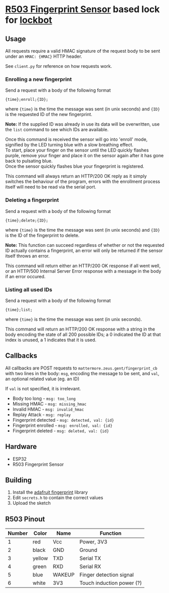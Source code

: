 # [R503 Fingerprint Sensor](https://www.adafruit.com/product/4651) based lock for [lockbot](https://github.com/zeusWPI/lockbot)

## Usage

All requests require a valid HMAC signature of the request body to be sent
under an `HMAC: {HMAC}` HTTP header.

See `client.py` for reference on how requests work.

### **Enrolling a new fingerprint**

Send a request with a body of the following format
```
{time};enroll;{ID};
```
where `{time}` is the time the message was sent (in unix seconds) and `{ID}` is
the requested ID of the new fingerprint.

**Note:** If the supplied ID was already in use its data will be overwritten,
use the `list` command to see which IDs are available.

Once this command is received the sensor will go into 'enroll' mode, signified
by the LED turning blue with a slow breathing effect. \
To start, place your finger on the sensor until the LED quickly flashes purple,
remove your finger and place it on the sensor again after it has gone back to
pulsating blue. \
Once the sensor quickly flashes blue your fingerprint is registered.

This command will always return an HTTP/200 OK reply as it simply switches the
behaviour of the program, errors with the enrollment process itself will need
to be read via the serial port.

### **Deleting a fingerprint**

Send a request with a body of the following format
```
{time};delete;{ID};
```
where `{time}` is the time the message was sent (in unix seconds) and `{ID}` is
the ID of the fingerprint to delete.

**Note:** This function can succeed regardless of whether or not the requested
ID actually contains a fingerprint, an error will only be returned if the
sensor itself throws an error.

This command will return either an HTTP/200 OK response if all went well, or
an HTTP/500 Internal Server Error response with a message in the body if an
error occured.

### **Listing all used IDs**

Send a request with a body of the following format
```
{time};list;
```
where `{time}` is the time the message was sent (in unix seconds).

This command will return an HTTP/200 OK response with a string in the body
encoding the state of all 200 possible IDs; a 0 indicated the ID at that
index is unused, a 1 indicates that it is used.

## Callbacks

All callbacks are POST requests to `mattermore.zeus.gent/fingerprint_cb` with
two lines in the body: `msg`, encoding the message to be sent, and `val`, an
optional related value (eg. an ID)

If `val` is not specified, it is irrelevant.

 - Body too long - `msg: too_long`
 - Missing HMAC - `msg: missing_hmac`
 - Invalid HMAC - `msg: invalid_hmac`
 - Replay Attack - `msg: replay`
 - Fingerprint detected - `msg: detected, val: {id}`
 - Fingerprint enrolled - `msg: enrolled, val: {id}`
 - Fingerprint deleted - `msg: deleted, val: {id}`

## Hardware

 - ESP32
 - R503 Fingerprint Sensor

## Building

 1. Install the [adafruit fingerprint](https://github.com/adafruit/Adafruit-Fingerprint-Sensor-Library) library
 2. Edit `secrets.h` to contain the correct values
 3. Upload the sketch

## R503 Pinout

Number | Color  | Name   | Function
-------|--------|--------|---------
1      | red    | Vcc    | Power, 3V3
2      | black  | GND    | Ground
3      | yellow | TXD    | Serial TX
4      | green  | RXD    | Serial RX
5      | blue   | WAKEUP | Finger detection signal
6      | white  | 3V3    | Touch induction power (?)

